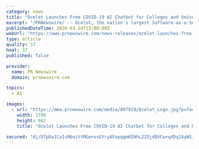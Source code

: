```yaml
---
category: news
title: "Ocelot Launches Free COVID-19 AI Chatbot for Colleges and Universities"
excerpt: "/PRNewswire/ -- Ocelot, the nation's largest Software-as-a-Service (SaaS) provider of multilingual AI chatbots and videos to higher education, announced today..."
publishedDateTime: 2020-03-24T13:00:00Z
webUrl: "https://www.prnewswire.com/news-releases/ocelot-launches-free-covid-19-ai-chatbot-for-colleges-and-universities-301028590.html"
type: article
quality: 37
heat: 37
published: false

provider:
  name: PR Newswire
  domain: prnewswire.com

topics:
  - AI

images:
  - url: "https://mma.prnewswire.com/media/897919/Ocelot_Logo.jpg?p=facebook"
    width: 1796
    height: 942
    title: "Ocelot Launches Free COVID-19 AI Chatbot for Colleges and Universities"

secured: "dj/D7pDa1CoIvM6nitYMGe+xsGYryAFapqqmHINhL22DjdQVCw+q4Dq1AyWSJ3xLTNBS+Jr7gHesVffxCXuHj+mTTKEpvR+d4+Wis5Mt6PsMvYRjlKl77Idtm+84OlyijqBe37HlJMl28Q1GJpTbajGgNwVZzoAU5NE3Hw81ksF6fmiuQPs69O5vaKbdMoRR6AkOcRVvxTqVpNa/4yHUTs3I/P745WZTXVyMFy1yq8xt90nNCQ5hn/ZaseOlRlhltsvDmt81dmp4IRhO1I+SjNfHF1SqD4x+nij157PCa1mcKqJ+yZyEPfnRPDjhj9OF;N9LXhYSvwQFl2vuZRplf4g=="
---
```


